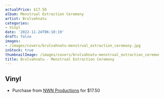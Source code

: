 ```yaml
---
actualPrice: $17.50
album: Menstrual Extraction Ceremony
artist: Brulvahnatu
categories:
- Vinyl
date: '2022-11-24T06:10:19'
draft: false
images:
- /images/covers/brulvahnatu-menstrual_extraction_ceremony.jpg
inStock: true
thumbnailImage: /images/covers/brulvahnatu-menstrual_extraction_ceremony-thumb.jpg
title: Brulvahnatu - Menstrual Extraction Ceremony
---
```


## Vinyl
* Purchase from [NWN Productions](http://shop.nwnprod.com/index.php?route=product/product&path=75&product_id=19477&sort=pd.name&order=ASC) for $17.50
